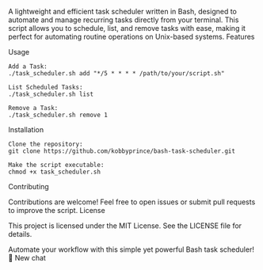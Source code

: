 A lightweight and efficient task scheduler written in Bash, designed to automate and manage recurring tasks directly from your terminal. This script allows you to schedule, list, and remove tasks with ease, making it perfect for automating routine operations on Unix-based systems.
Features



Usage

    Add a Task:
    ./task_scheduler.sh add "*/5 * * * * /path/to/your/script.sh"

    List Scheduled Tasks:
    ./task_scheduler.sh list

    Remove a Task:
    ./task_scheduler.sh remove 1

Installation

    Clone the repository:
    git clone https://github.com/kobbyprince/bash-task-scheduler.git

    Make the script executable:
    chmod +x task_scheduler.sh

Contributing

Contributions are welcome! Feel free to open issues or submit pull requests to improve the script.
License

This project is licensed under the MIT License. See the LICENSE file for details.

Automate your workflow with this simple yet powerful Bash task scheduler! 🚀
New chat
